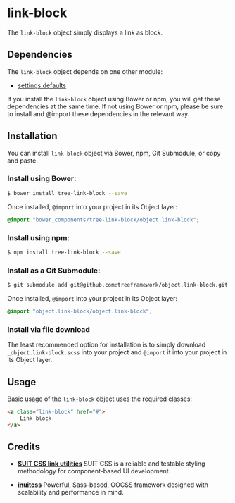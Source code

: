 # link-block

The `link-block` object simply displays a link as block.

## Dependencies

The `link-block` object depends on one other module:

* [settings.defaults](https://github.com/treeframework/settings.defaults)

If you install the `link-block` object using Bower or npm, you will get these
dependencies at the same time. If not using Bower or npm, please be sure to
install and @import these dependencies in the relevant way.

## Installation

You can install `link-block` object via Bower, npm, Git Submodule, or copy and
paste.

### Install using Bower:

```sh
$ bower install tree-link-block --save
```

Once installed, `@import` into your project in its Object layer:

```scss
@import "bower_components/tree-link-block/object.link-block";
```

### Install using npm:

```sh
$ npm install tree-link-block --save
```

### Install as a Git Submodule:

```sh
$ git submodule add git@github.com:treeframework/object.link-block.git
```

Once installed, `@import` into your project in its Object layer:

```scss
@import "object.link-block/object.link-block";
```

### Install via file download

The least recommended option for installation is to simply download
`_object.link-block.scss` into your project and `@import` it into your
project in its Object layer.

## Usage

Basic usage of the `link-block` object uses the required classes:

```html
<a class="link-block" href="#">
    Link block
</a>
```

## Credits

* **[SUIT CSS link utilities](https://github.com/suitcss/utils-link/)** SUIT
CSS is a reliable and testable styling methodology for component-based UI
development.

* **[inuitcss](https://github.com/inuitcss)** Powerful, Sass-based, OOCSS
framework designed with scalability and performance in mind.
